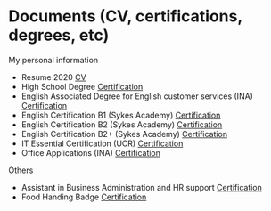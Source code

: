 # Documents (CV, certifications, degrees, etc)


My personal information 
- Resume 2020 [CV](cv/ArlynchCV2020.pdf)
- High School Degree [Certification](certification/Bachiller.pdf)
- English Associated Degree for English customer services (INA) [Certification](certification/EjecutivoInglesParaServicios.pdf)
- English Certification B1 (Sykes Academy) [Certification](certification/ArlynChavarriaJimenezb1.pdf)
- English Certification B2 (Sykes Academy) [Certification](certification/ArlynChavarriaJimenezb2.pdf)
- English Certification B2+ (Sykes Academy) [Certification](certification/ArlynChavarriaJimenezb2plus.pdf)
- IT Essential Certification (UCR) [Certification](certification/ITE1IG1SC-III2020%202_firmado.pdf)
- Office Applications (INA) [Certification](certification/AplicacionesOfimaticas.pdf)

Others
- Assistant in Business Administration and HR support [Certification](certification/AsistenteAdministracion.pdf)
- Food Handing Badge [Certification](certification/ManipulacionAlimentos.pdf)
